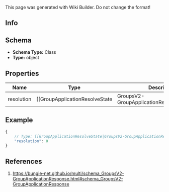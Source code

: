 <span class="wiki-builder">This page was generated with Wiki Builder. Do not change the format!</span>

## Info

## Schema
* **Schema Type:** Class
* **Type:** object

## Properties
Name | Type | Description
---- | ---- | -----------
resolution | [[GroupApplicationResolveState|GroupsV2-GroupApplicationResolveState]]:Enum | 

## Example
```javascript
{
    // Type: [[GroupApplicationResolveState|GroupsV2-GroupApplicationResolveState]]:Enum
    "resolution": 0
}

```

## References
1. https://bungie-net.github.io/multi/schema_GroupsV2-GroupApplicationResponse.html#schema_GroupsV2-GroupApplicationResponse
